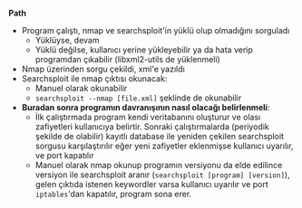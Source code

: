 **Path**
- Program çalıştı, nmap ve searchsploit'in yüklü olup olmadığını sorguladı
    - Yüklüyse, devam
    - Yüklü değilse, kullanıcı yerine yükleyebilir ya da hata verip programdan çıkabilir (libxml2-utils de yüklenmeli)
- Nmap üzerinden sorgu çekildi, xml'e yazıldı
- Searchsploit ile nmap çıktısı okunacak:
    - Manuel olarak okunabilir
    - `searchsploit --nmap [file.xml]` şeklinde de okunabilir
- **Buradan sonra programın davranışının nasıl olacağı belirlenmeli**:
    - İlk çalıştırmada program kendi veritabanını oluşturur ve olası zafiyetleri kullanıcıya belirtir. Sonraki çalıştırmalarda (periyodik şekilde de olabilir) kayıtlı database ile yeniden çekilen searchsploit sorgusu karşılaştırılır eğer yeni zafiyetler eklenmişse kullanıcı uyarılır, ve port kapatılır
    - Manuel olarak nmap okunup programın versiyonu da elde edilince versiyon ile searchsploit aranır (`searchsploit [program] [version]`), gelen çıktıda istenen keywordler varsa kullanıcı uyarılır ve port `iptables`'dan kapatılır, program sona erer.